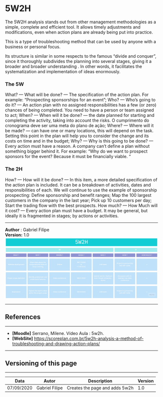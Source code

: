 # 5W2H


The 5W2H analysis stands out from other management methodologies as a simple, complete and efficient tool. It allows timely adjustments and modifications, even when action plans are already being put into practice.

This is a type of troubleshooting method that can be used by anyone with a business or personal focus.

Its structure is similar in some respects to the famous “divide and conquer”, since it thoroughly subdivides the planning into several stages, giving it a broader and broader understanding . In other words, it facilitates the systematization and implementation of ideas enormously.


### The 5W
What? — What will be done? — The specification of the action plan. For example: “Prospecting sponsorships for an event”;
Who? — Who’s going to do it? — An action plan with no assigned responsibilities has a few (or zero) chances of being completed. You need to have a person or team assigned to act;
When? — When will it be done? — the date planned for starting and completing the activity, taking into account the risks. O cumprimento do cronograma deve ser uma meta do plano de ação;
Where? — Where will it be made? — can have one or many locations, this will depend on the task. Setting this point in the plan will help you to consider the change and its costs on time and in the budget;
Why? — Why is this going to be done? — Every action must have a reason. A company can’t define a plan without something bigger behind it. For example: “Why do we want to prospect sponsors for the event? Because it must be financially viable. “


### The 2H


How? — How will it be done? — In this item, a more detailed specification of the action plan is included. It can be a breakdown of activities, dates and responsibilities of each. We will continue to use the example of sponsorship prospecting:
Define sponsorship and benefit ranges;
Map the 100 largest customers in the company in the last year;
Pick up 10 customers per day;
Start the trading flow with the best prospects.
How much? — How Much will it cost? — Every action plan must have a budget. It may be general, but ideally it is fragmented in stages; by actions or activities.

---

**Author** : Gabriel Filipe</br>
**Version:** 1.0</br>
![Gabriel Filipe](./images/5w2h_v1.jpg)


---
## References
---
- **[Moodle]** Serrano, Milene. Vídeo Aula : 5w2h.
- **[WebSite]** <a href="dt">https://scoreplan.com.br/5w2h-analysis-a-method-of-troubleshooting-and-drawing-action-plans/</a>

***
## Versioning of this page
---

| Data | Autor | Description | Version |
|------|-------|-----------|--------|
| 07/09/2020 | Gabriel Filipe | Creates the page and adds 5w2h | 1.0 |
